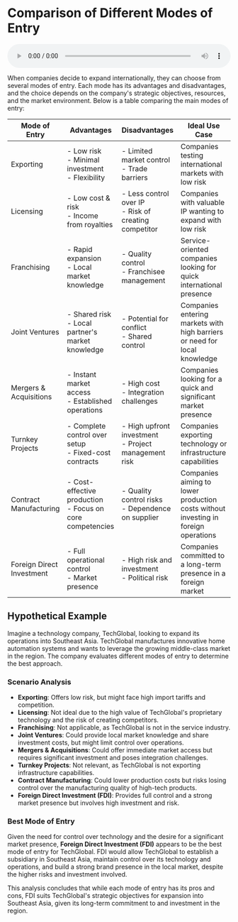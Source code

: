 # Comparison of Different Modes of Entry

<audio controls style="width: 100%;">
  <source src="../../../../../audio/4th_sem/GB/Unit-2 Modes of Entering Global Business/2.l Comparison of Different Modes of Entry.mp3" type="audio/mpeg">
  Your browser does not support the audio element.
</audio>


When companies decide to expand internationally, they can choose from several modes of entry. Each mode has its advantages and disadvantages, and the choice depends on the company's strategic objectives, resources, and the market environment. Below is a table comparing the main modes of entry:

| Mode of Entry        | Advantages                                            | Disadvantages                                         | Ideal Use Case                                         |
|----------------------|-------------------------------------------------------|-------------------------------------------------------|--------------------------------------------------------|
| Exporting            | - Low risk<br>- Minimal investment<br>- Flexibility   | - Limited market control<br>- Trade barriers          | Companies testing international markets with low risk  |
| Licensing            | - Low cost & risk<br>- Income from royalties          | - Less control over IP<br>- Risk of creating competitor| Companies with valuable IP wanting to expand with low risk |
| Franchising          | - Rapid expansion<br>- Local market knowledge         | - Quality control<br>- Franchisee management          | Service-oriented companies looking for quick international presence |
| Joint Ventures       | - Shared risk<br>- Local partner's market knowledge   | - Potential for conflict<br>- Shared control          | Companies entering markets with high barriers or need for local knowledge |
| Mergers & Acquisitions | - Instant market access<br>- Established operations  | - High cost<br>- Integration challenges                | Companies looking for a quick and significant market presence |
| Turnkey Projects     | - Complete control over setup<br>- Fixed-cost contracts | - High upfront investment<br>- Project management risk | Companies exporting technology or infrastructure capabilities |
| Contract Manufacturing | - Cost-effective production<br>- Focus on core competencies | - Quality control risks<br>- Dependence on supplier   | Companies aiming to lower production costs without investing in foreign operations |
| Foreign Direct Investment | - Full operational control<br>- Market presence       | - High risk and investment<br>- Political risk         | Companies committed to a long-term presence in a foreign market |

## Hypothetical Example

Imagine a technology company, TechGlobal, looking to expand its operations into Southeast Asia. TechGlobal manufactures innovative home automation systems and wants to leverage the growing middle-class market in the region. The company evaluates different modes of entry to determine the best approach.

### Scenario Analysis

- **Exporting**: Offers low risk, but might face high import tariffs and competition.
- **Licensing**: Not ideal due to the high value of TechGlobal's proprietary technology and the risk of creating competitors.
- **Franchising**: Not applicable, as TechGlobal is not in the service industry.
- **Joint Ventures**: Could provide local market knowledge and share investment costs, but might limit control over operations.
- **Mergers & Acquisitions**: Could offer immediate market access but requires significant investment and poses integration challenges.
- **Turnkey Projects**: Not relevant, as TechGlobal is not exporting infrastructure capabilities.
- **Contract Manufacturing**: Could lower production costs but risks losing control over the manufacturing quality of high-tech products.
- **Foreign Direct Investment (FDI)**: Provides full control and a strong market presence but involves high investment and risk.

### Best Mode of Entry

Given the need for control over technology and the desire for a significant market presence, **Foreign Direct Investment (FDI)** appears to be the best mode of entry for TechGlobal. FDI would allow TechGlobal to establish a subsidiary in Southeast Asia, maintain control over its technology and operations, and build a strong brand presence in the local market, despite the higher risks and investment involved.

This analysis concludes that while each mode of entry has its pros and cons, FDI suits TechGlobal's strategic objectives for expansion into Southeast Asia, given its long-term commitment to and investment in the region.
